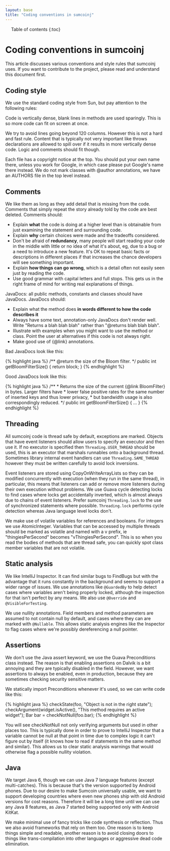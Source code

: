 ```yaml
---
layout: base
title: "Coding conventions in sumcoinj"
---
```


<div markdown="1" id="toc" class="toc"><div markdown="1">

* Table of contents
{:toc}

</div></div>

<div markdown="1" class="toccontent">

# Coding conventions in sumcoinj

This article discusses various conventions and style rules that sumcoinj uses. If you want to contribute to the project, please read and understand this document first.

## Coding style

We use the standard coding style from Sun, but pay attention to the following rules:

Code is vertically dense, blank lines in methods are used sparingly. This is so more code can fit on screen at once.

We try to avoid lines going beyond 120 columns. However this is not a hard and fast rule. Content that is typically not very important like throws declarations are allowed to spill over if it results in more vertically dense code. Logic and comments should fit though.

Each file has a copyright notice at the top. You should put your own name there, unless you work for Google, in which case please put Google's name there instead. We do not mark classes with @author annotations, we have an AUTHORS file in the top level instead.

## Comments

We like them as long as they add detail that is missing from the code. Comments that simply repeat the story already told by the code are best deleted. Comments should:

* Explain **what** the code is doing at a higher level than is obtainable from just examining the statement and surrounding code.
* Explain **why** certain choices were made and the tradeoffs considered.
* Don't be afraid of **redundancy**, many people will start reading your code in the middle with little or no idea of what it's about, eg, due to a bug or a need to introduce a new feature. It's OK to repeat basic facts or descriptions in different places if that increases the chance developers will see something important.
* Explain **how things can go wrong**, which is a detail often not easily seen just by reading the code.
* Use good grammar with capital letters and full stops. This gets us in the right frame of mind for writing real explanations of things.

JavaDocs: all public methods, constants and classes should have JavaDocs. JavaDocs should:

* Explain what the method does **in words different to how the code describes it**
* Always have some text, annotation-only JavaDocs don't render well. Write "Returns a blah blah blah" rather than "@returns blah blah blah".
* Illustrate with examples when you might want to use the method or class. Point the user at alternatives if this code is not always right.
* Make good use of {@link} annotations.

Bad JavaDocs look like this:

{% highlight java %}
   /** @return the size of the Bloom filter. */
   public int getBloomFilterSize() {
       return block;
   }
{% endhighlight %}

Good JavaDocs look like this:

{% highlight java %}
   /**
    * Returns the size of the current {@link BloomFilter} in bytes. Larger filters have 
    * lower false positive rates for the same number of inserted keys and thus lower privacy, 
    * but bandwidth usage is also correspondingly reduced.
    */
   public int getBloomFilterSize() { ... }
{% endhighlight %}

## Threading

All sumcoinj code is thread safe by default, exceptions are marked. Objects that have event listeners should allow users to specify an executor and then use it. If no executor is specified then `Threading.USER_THREAD` should be used, this is an executor that marshals runnables onto a background thread. Sometimes library internal event handlers can use `Threading.SAME_THREAD` however they must be written carefully to avoid lock inversions.

Event listeners are stored using CopyOnWriteArrayLists so they can be modified concurrently with execution (when they run in the same thread), in particular, this means that listeners can add or remove more listeners during their own execution without problems. We use Guava cycle detecting locks to find cases where locks get accidentally inverted, which is almost always due to chains of event listeners. Prefer sumcoinj `Threading.lock` to the use of synchronized statements where possible. `Threading.lock` performs cycle detection whereas Java language level locks don't.

We make use of volatile variables for references and booleans. For integers we use AtomicInteger. Variables that can be accessed by multiple threads should be marked as volatile and named with a v prefix, ie "thingiesPerSecond" becomes "vThingiesPerSecond". This is so when you read the bodies of methods that are thread safe, you can quickly spot class member variables that are not volatile.

## Static analysis

We like IntelliJ Inspector. It can find similar bugs to FindBugs but with the advantage that it runs constantly in the background and seems to support a wider range of issues. We use annotations like `@GuardedBy` to help detect cases where variables aren't being properly locked, although the inspection for that isn't perfect by any means. We also use `@Override` and `@VisibleForTesting`.

We use nullity annotations. Field members and method parameters are assumed to not contain null by default, and cases where they can are marked with `@Nullable`. This allows static analysis engines like the Inspector to flag cases where we're possibly dereferencing a null pointer.

## Assertions

We don't use the Java assert keyword, we use the Guava Preconditions class instead. The reason is that enabling assertions on Dalvik is a bit annoying and they are typically disabled in the field. However, we want assertions to always be enabled, even in production, because they are sometimes checking security sensitive matters.

We statically import Preconditions whenever it's used, so we can write code like this:

{% highlight java %}
checkState(foo, "Object is not in the right state");
checkArgument(widget.isActive(), "This method requires an active widget");
Bar bar = checkNotNull(foo.bar);
{% endhighlight %}

You will see checkNotNull not only verifying arguments but used in other places too. This is typically done in order to prove to IntelliJ Inspector that a variable cannot be null at that point in time due to complex logic it can't figure out by itself (it knows how to read if statements in the same method and similar). This allows us to clear static analysis warnings that would otherwise flag a possible nullity violation.

## Java

We target Java 6, though we can use Java 7 language features (except multi-catches). This is because that's the version supported by Android phones. Due to our desire to make Sumcoin universally usable, we want to support developing countries where even new phones ship with old Android versions for cost reasons. Therefore it will be a long time until we can use any Java 8 features, as Java 7 started being supported only with Android KitKat.

We make minimal use of fancy tricks like code synthesis or reflection. Thus we also avoid frameworks that rely on them too. One reason is to keep things simple and readable, another reason is to avoid closing doors to things like trans-compilation into other languages or aggressive dead code elimination.

</div>
